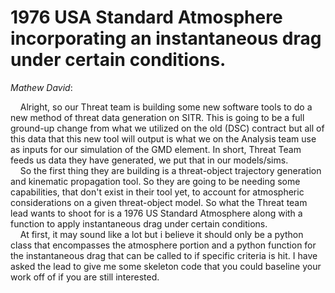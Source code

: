 # 1976 USA Standard Atmosphere incorporating an instantaneous drag under certain conditions.

*Mathew David*:

&nbsp;&nbsp;&nbsp;&nbsp;Alright, so our Threat team is building some new software tools to do a new method of threat data generation on SITR. This is going to be a full ground-up change from what we utilized on the old (DSC) contract but all of this data that this new tool will output is what we on the Analysis team use as inputs for our simulation of the GMD element. In short, Threat Team feeds us data they have generated, we put that in our models/sims. <br>
&nbsp;&nbsp;&nbsp;&nbsp;So the first thing they are building is a threat-object trajectory generation and kinematic propagation tool. So they are going to be needing some capabilities, that don't exist in their tool yet, to account for atmospheric considerations on a given threat-object model. So what the Threat team lead wants to shoot for is a 1976 US Standard Atmosphere along with a function to apply instantaneous drag under certain conditions. <br>
&nbsp;&nbsp;&nbsp;&nbsp;At first, it may sound like a lot but i believe it should only be a python class that encompasses the atmosphere portion and a python function for the instantaneous drag that can be called to if specific criteria is hit. I have asked the lead to give me some skeleton code that you could baseline your work off of if you are still interested. 
